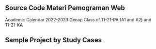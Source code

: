 ## Source Code Materi Pemograman Web

Academic Calendar 2022-2023 Genap
Class of TI-21-PA (A1 and A2) and TI-21-KA

## Sample Project by Study Cases

<img source="https://github.com/FebryFairuz/IBIK-20222023-GENAP-PW/blob/master/PROJECT/Captures/dashboard.png" />

